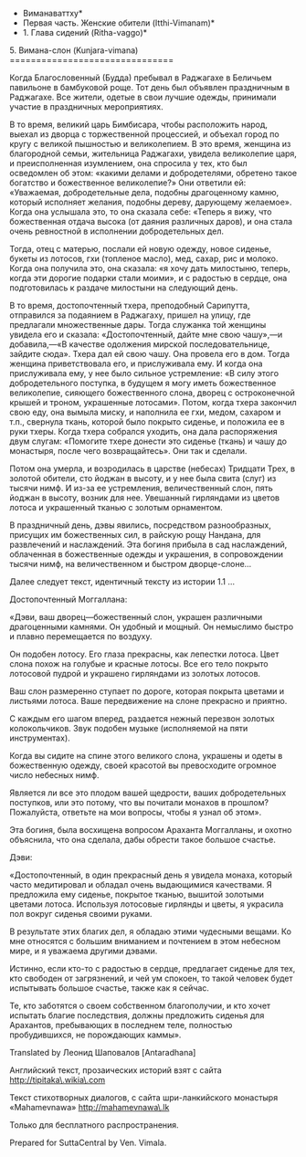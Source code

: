 * Виманаваттху*
* Первая часть\. Женские обители \(Itthi\-Vimanam\)*
* 1\. Глава сидений \(Ritha\-vaggo\)*

5\. Вимана\-слон \(Kunjara\-vimana\)
\=\=\=\=\=\=\=\=\=\=\=\=\=\=\=\=\=\=\=\=\=\=\=\=\=\=\=\=\=\=\=

Когда Благословенный \(Будда\) пребывал в Раджагахе в Беличьем павильоне в бамбуковой роще\. Тот день был объявлен праздничным в Раджагахе\. Все жители, одетые в свои лучшие одежды, принимали участие в праздничных мероприятиях\.

В то время, великий царь Бимбисара, чтобы расположить народ, выехал из дворца с торжественной процессией, и объехал город по кругу с великой пышностью и великолепием\. В это время, женщина из благородной семьи, жительница Раджагахи, увидела великолепие царя, и преисполненная изумлением, она спросила у тех, кто был осведомлен об этом: «какими делами и добродетелями, обретено такое богатство и божественное великолепие?» Они ответили ей: «Уважаемая, добродетельные дела, подобны драгоценному камню, который исполняет желания, подобны дереву, дарующему желаемое»\. Когда она услышала это, то она сказала себе: «Теперь я вижу, что божественная отдача высока \(от даяния различных даров\), и она стала очень ревностной в исполнении добродетельных дел\.

Тогда, отец с матерью, послали ей новую одежду, новое сиденье, букеты из лотосов, гхи \(топленое масло\), мед, сахар, рис и молоко\. Когда она получила это, она сказала: «я хочу дать милостыню, теперь, когда эти дорогие подарки стали моими», и с радостью в сердце, она подготовилась к раздаче милостыни на следующий день\.

В то время, достопочтенный тхера, преподобный Сарипутта, отправился за подаянием в Раджагаху, пришел на улицу, где предлагали множественные дары\. Тогда служанка той женщины увидела его и сказала: «Достопочтенный, дайте мне свою чашу»,—и добавила,—«В качестве одолжения мирской последовательнице, зайдите сюда»\. Тхера дал ей свою чашу\. Она провела его в дом\. Тогда женщина приветствовала его, и прислуживала ему\. И когда она прислуживала ему, у нее было сильное устремление: «В силу этого добродетельного поступка, в будущем я могу иметь божественное великолепие, сияющего божественного слона, дворец с остроконечной крышей и троном, украшенные лотосами»\. Потом, когда тхера закончил свою еду, она вымыла миску, и наполнила ее гхи, медом, сахаром и т\.п\., свернула ткань, которой было покрыто сиденье, и положила ее в руки тхеры\. Когда тхера собрался уходить, она дала распоряжения двум слугам: «Помогите тхере донести это сиденье \(ткань\) и чашу до монастыря, после чего возвращайтесь»\. Они так и сделали\.

Потом она умерла, и возродилась в царстве \(небесах\) Тридцати Трех, в золотой обители, сто йоджан в высоту, и у нее была свита \(слуг\) из тысячи нимф\. И из\-за ее устремления, величественный слон, пять йоджан в высоту, возник для нее\. Увешанный гирляндами из цветов лотоса и украшенный тканью с золотым орнаментом\.

В праздничный день, дэвы явились, посредством разнообразных, присущих им божественных сил, в райскую рощу Нандана, для развлечений и наслаждений\. Эта богиня прибыла в сад наслаждений, облаченная в божественные одежды и украшения, в сопровождении тысячи нимф, на величественном и быстром дворце\-слоне…

Далее следует текст, идентичный тексту из истории 1\.1 …

Достопочтенный Моггаллана:

«Дэви, ваш дворец—божественный слон, украшен различными драгоценными камнями\. Он удобный и мощный\. Он немыслимо быстро и плавно перемещается по воздуху\.

Он подобен лотосу\. Его глаза прекрасны, как лепестки лотоса\. Цвет слона похож на голубые и красные лотосы\. Все его тело покрыто лотосовой пудрой и украшено гирляндами из золотых лотосов\.

Ваш слон размеренно ступает по дороге, которая покрыта цветами и листьями лотоса\. Ваше передвижение на слоне прекрасно и приятно\.

С каждым его шагом вперед, раздается нежный перезвон золотых колокольчиков\. Звук подобен музыке \(исполняемой на пяти инструментах\)\.

Когда вы сидите на спине этого великого слона, украшены и одеты в божественную одежду, своей красотой вы превосходите огромное число небесных нимф\.

Является ли все это плодом вашей щедрости, ваших добродетельных поступков, или это потому, что вы почитали монахов в прошлом? Пожалуйста, ответьте на мои вопросы, чтобы я узнал об этом»\.

Эта богиня, была восхищена вопросом Араханта Моггалланы, и охотно объяснила, что она сделала, дабы обрести такое большое счастье\.

Дэви:

«Достопочтенный, в один прекрасный день я увидела монаха, который часто медитировал и обладал очень выдающимися качествами\. Я предложила ему сиденье, покрытое тканью, вышитой золотыми цветами лотоса\. Используя лотосовые гирлянды и цветы, я украсила пол вокруг сиденья своими руками\.

В результате этих благих дел, я обладаю этими чудесными вещами\. Ко мне относятся с большим вниманием и почтением в этом небесном мире, и я уважаема другими дэвами\.

Истинно, если кто\-то с радостью в сердце, предлагает сиденье для тех, кто свободен от загрязнений, и чей ум спокоен, то такой человек будет испытывать большое счастье, также как я сейчас\.

Те, кто заботятся о своем собственном благополучии, и кто хочет испытать благие последствия, должны предложить сиденья для Арахантов, пребывающих в последнем теле, полностью пробудившихся, не порождающих каммы»\.

Translated by Леонид Шаповалов \[Antaradhana\]

Английский текст, прозаических историй взят с сайта <http://tipitaka\.wikia\.com>

Текст стихотворных диалогов, с сайта шри\-ланкийского монастыря «Mahamevnawa» <http://mahamevnawa\.lk>

Только для бесплатного распространения\.

Prepared for SuttaCentral by Ven\. Vimala\.